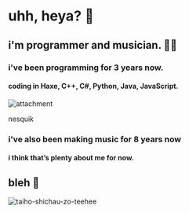 # uhh, heya? 👋
## i'm programmer and musician. 😶‍🌫️

### i've been programming for 3 years now.

#### coding in **Haxe**, **C++**, **C#**, **Python**, **Java**, **JavaScript**.


![attachment](https://github.com/user-attachments/assets/24c78a2e-2249-4e44-a4a0-4f47fba4936a)

nesquik

### i've also been making music for 8 years now
#### i think that’s plenty about me for now.

## bleh 🤗
![taiho-shichau-zo-teehee](https://github.com/user-attachments/assets/7c53e2e9-25fc-4dfe-9bc0-04e9721904c4)
